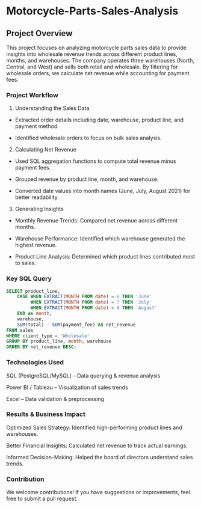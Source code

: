 # Motorcycle-Parts-Sales-Analysis

## Project Overview

This project focuses on analyzing motorcycle parts sales data to provide insights into wholesale revenue trends across different product lines, months, and warehouses. The company operates three warehouses (North, Central, and West) and sells both retail and wholesale. By filtering for wholesale orders, we calculate net revenue while accounting for payment fees.

### Project Workflow

1. Understanding the Sales Data

- Extracted order details including date, warehouse, product line, and payment method.

- Identified wholesale orders to focus on bulk sales analysis.

2. Calculating Net Revenue

- Used SQL aggregation functions to compute total revenue minus payment fees.

- Grouped revenue by product line, month, and warehouse.

- Converted date values into month names (June, July, August 2021) for better readability.

3. Generating Insights

- Monthly Revenue Trends: Compared net revenue across different months.

- Warehouse Performance: Identified which warehouse generated the highest revenue.

- Product Line Analysis: Determined which product lines contributed most to sales.

### Key SQL Query

```sql
SELECT product_line,
    CASE WHEN EXTRACT(MONTH FROM date) = 6 THEN 'June'
         WHEN EXTRACT(MONTH FROM date) = 7 THEN 'July'
         WHEN EXTRACT(MONTH FROM date) = 8 THEN 'August'
    END as month,
    warehouse,
    SUM(total) - SUM(payment_fee) AS net_revenue
FROM sales
WHERE client_type = 'Wholesale'
GROUP BY product_line, month, warehouse
ORDER BY net_revenue DESC;
```

### Technologies Used

SQL (PostgreSQL/MySQL) – Data querying & revenue analysis

Power BI / Tableau – Visualization of sales trends

Excel – Data validation & preprocessing


### Results & Business Impact

Optimized Sales Strategy: Identified high-performing product lines and warehouses.

Better Financial Insights: Calculated net revenue to track actual earnings.

Informed Decision-Making: Helped the board of directors understand sales trends.

### Contribution

We welcome contributions! If you have suggestions or improvements, feel free to submit a pull request.
